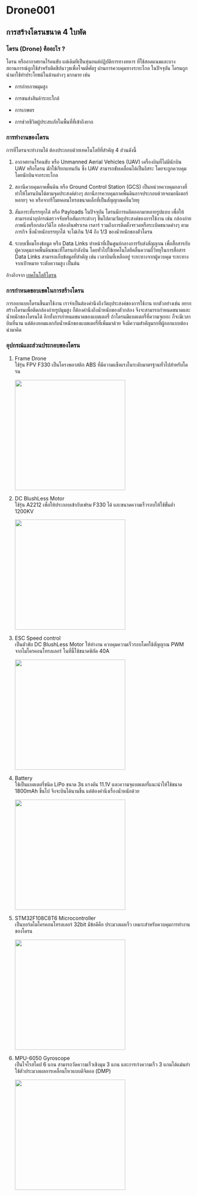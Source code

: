 # Drone001
## การสร้างโดรนขนาด 4 ใบพัด
### โดรน (Drone) คืออะไร ?
โดรน หรืออากาศยานไร้คนขับ แต่เดิมทีเป็นหุ่นยนต์ปฏิบัติการทางทหาร ที่ใช้สอดแนมและบางสถานการณ์ถูกใช้สำหรับติดขีปนาวุธเพื่อโจมตีศัตรู ผ่านการควบคุมทางระยะไกล ในปัจจุบัน โดรนถูกนำมาใช้ทำประโยชน์ในด้านต่างๆ มากมาย เช่น

* การถ่ายภาพมุมสูง

* การขนส่งสินค้าระยะใกล้

* การเกษตร

* การช่วยชีวิตผู้ประสบภัยในพื้นที่ที่เข้าถึงยาก

### การทำงานของโดรน
การที่โดรนจะทำงานได้ ต้องประกอบด้วยเทคโนโลยีที่สำคัญ 4 ส่วนดังนี้

1. อากาศยานไร้คนขับ หรือ Unmanned Aerial Vehicles (UAV) เครื่องบินที่ไม่มีนักบิน UAV หรือโดรน มักใช้เรียกแทนกัน ซึ่ง UAV สามารถขับเคลื่อนได้เป็นอิสระ โดยจะถูกควบคุมโดยนักบินจากระยะไกล 

2. สถานีควบคุมภาคพื้นดิน หรือ Ground Control Station (GCS) เป็นหน่วยควบคุมกลางที่ทำให้โดรนบินได้ตามจุดประสงค์ต่างๆ สถานีการควบคุมภาคพื้นดินอาจประกอบด้วยจอมอนิเตอร์หลายๆ จอ หรือจากรีโมทคอนโทรลขนาดเล็กที่เป็นสัญญาณคลื่นวิทยุ

3. สัมภาระที่บรรทุกได้ หรือ Payloads ในปัจจุบัน โดรนมีการผลิตออกมาหลายรูปแบบ เพื่อให้สามารถนำอุปกรณ์ตรวจจับหรือสัมภาระต่างๆ ขึ้นไปตามวัตถุประสงค์ของการใช้งาน เช่น กล้องถ่ายภาพนิ่งหรือกล่องวีดิโอ กล้องอินฟราเรด เรดาร์ รวมถึงการติดตั้งจรวดหรือระเบิดขนาดต่างๆ ตามภารกิจ ซึ่งน้ำหนักบรรทุกได้ จะไม่เกิน 1/4 ถึง 1/3 ของน้ำหนักของตัวโดรน

4. ระบบเชื่อมโยงข้อมูล หรือ Data Links ทำหน้าที่เป็นศูนย์กลางการรับส่งสัญญาณ เพื่อสื่อสารกับผู้ควบคุมภาคพื้นดินขณะที่โดรนกำลังบิน โดยทั่วไปใช้เทคโนโลยีคลื่นความถี่วิทยุในการสื่อสาร Data Links สามารถเก็บข้อมูลที่สำคัญ เช่น เวลาบินที่เหลืออยู่ ระยะทางจากผู้ควบคุม ระยะทางจากเป้าหมาย ระดับความสูง เป็นต้น 

อ้างอิงจาก [เทคโนโลยีโดรน](https://www.ohesdc.org/post/%E0%B9%80%E0%B8%97%E0%B8%84%E0%B9%82%E0%B8%99%E0%B9%82%E0%B8%A5%E0%B8%A2%E0%B8%B5%E0%B9%82%E0%B8%94%E0%B8%A3%E0%B8%99)

### การกำหนดขอบเขตในการสร้างโดรน
การออกแบบโดรนขึ้นมาใช้งาน เราจำเป็นต้องคำนึงถึงวัตถุประสงค์ของการใช้งาน ยกตัวอย่างเช่น อยากสร้างโดรนเพื่อติดกล้องถ่ายรูปมุมสูง ก็ต้องคำนึงถึงน้ำหนักของตัวกล้อง จึงจะสามารถกำหนดขนาดและน้ำหนักของโดรนได้ อีกทั้งการกำหนดขนาดของแบตเตอรี่ ถ้าโดรนมีแบตเตอรี่ที่ความจุเยอะ ก็จะมีเวลาบินที่นาน แต่ต้องยอมแลกกับน้ำหนักของแบตเตอรี่ที่เพิ่มมาด้วย จึงมีความสำคัญมากที่ผู้ออกแบบต้องนำมาคิด

### อุปกรณ์และส่วนประกอบของโดรน

1. Frame Drone
<br> ใช้รุ่น FPV F330 เป็นโครงพลาสติก ABS ที่มีความแข็งแรงในระดับมาตรฐานทั่วไปสำหรับโดรน


    <img src="https://m.media-amazon.com/images/I/61-eI3QPPjL._AC_SX425_.jpg" width="300"/>

2. DC BlushLess Motor
<br> ใช้รุ่น A2212 เพื่อให้ประกอบเข้ากับเฟรม F330 ได้ และขนาดความเร็วรอบให้ใช้ขั้นต่ำ 1200KV


    <img src="https://ae01.alicdn.com/kf/S8a2c9e0232c4436f8ae0de1fbdb74e15M.jpg" width="300"/>

3. ESC Speed control
<br> เป็นตัวขับ DC BlushLess Motor ให้ทำงาน ควบคุมความเร็วรอบโดยใช้สัญญาณ PWM จากไมโครคอนโทรลเลอร์ ในที่นี้ใช้ขนาดพิกัด 40A


    <img src="https://ae01.alicdn.com/kf/Hc151b571acab4eb98b316b2c49bc054du.jpg" width="300"/>

4. Battery
<br> ใช้เป็นแบตเตอรี่ชนิด LiPo ขนาด 3s แรงดัน 11.1V และความจุแบตเตอรี่แนะนำให้ใช้ขนาด 1800mAh ขึ้นไป จึงจะบินได้นานขึ้น แต่ต้องคำนึงเรื่องน้ำหนักด้วย

    <img src="https://img-va.myshopline.com/image/store/2000408386/1640672930478/7d686d625e5641e6be24c05d4ba923e1.jpeg?w=1000&h=1000" width="300"/>

5. STM32F108C8T6 Microcontroller
<br> เป็นบอร์ดไมโครคอนโทรลเลอร์ 32bit มีข้อดีคือ ประมวลผลเร็ว เหมาะสำหรับควบคุมการทำงานของโดรน

    <img src="https://fa.lnwfile.com/_/fa/_raw/2v/w8/4w.jpg" width="300"/>

6. MPU-6050 Gyroscope
<br> เป็นไจโรสโคป 6 แกน สามารถวัดความเร็วเชิงมุม 3 แกน และการเร่งความเร็ว 3 แกนได้แม่นยำ ใช้ตัวประมวลผลการเคลื่อนไหวแบบดิจิตอล (DMP) 

    <img src="https://5.imimg.com/data5/WH/XQ/GLADMIN-23108818/gy-521-mpu6050-accelerometer-and-gyroscope-sensor-500x500.png" width="300"/>
